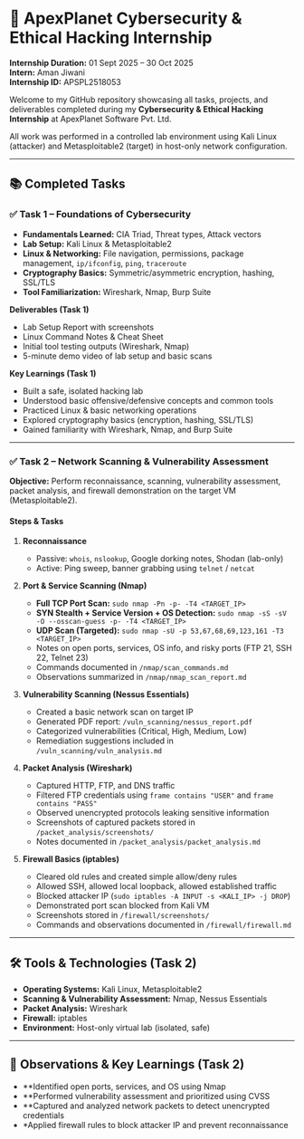 # 🚀 ApexPlanet Cybersecurity & Ethical Hacking Internship

**Internship Duration:** 01 Sept 2025 – 30 Oct 2025  
**Intern:** Aman Jiwani  
**Internship ID:** APSPL2518053

Welcome to my GitHub repository showcasing all tasks, projects, and deliverables completed during my **Cybersecurity & Ethical Hacking Internship** at ApexPlanet Software Pvt. Ltd.  

All work was performed in a controlled lab environment using Kali Linux (attacker) and Metasploitable2 (target) in host-only network configuration.  

---

## 📚 Completed Tasks

### ✅ Task 1 – Foundations of Cybersecurity
- **Fundamentals Learned:** CIA Triad, Threat types, Attack vectors  
- **Lab Setup:** Kali Linux & Metasploitable2  
- **Linux & Networking:** File navigation, permissions, package management, `ip/ifconfig`, `ping`, `traceroute`  
- **Cryptography Basics:** Symmetric/asymmetric encryption, hashing, SSL/TLS  
- **Tool Familiarization:** Wireshark, Nmap, Burp Suite  

**Deliverables (Task 1)**  
- Lab Setup Report with screenshots  
- Linux Command Notes & Cheat Sheet  
- Initial tool testing outputs (Wireshark, Nmap)  
- 5-minute demo video of lab setup and basic scans  

**Key Learnings (Task 1)**  
- Built a safe, isolated hacking lab  
- Understood basic offensive/defensive concepts and common tools  
- Practiced Linux & basic networking operations  
- Explored cryptography basics (encryption, hashing, SSL/TLS)  
- Gained familiarity with Wireshark, Nmap, and Burp Suite  

---

### ✅ Task 2 – Network Scanning & Vulnerability Assessment
**Objective:** Perform reconnaissance, scanning, vulnerability assessment, packet analysis, and firewall demonstration on the target VM (Metasploitable2).

#### Steps & Tasks
1. **Reconnaissance**
   - Passive: `whois`, `nslookup`, Google dorking notes, Shodan (lab-only)  
   - Active: Ping sweep, banner grabbing using `telnet` / `netcat`  

2. **Port & Service Scanning (Nmap)**
   - **Full TCP Port Scan:** `sudo nmap -Pn -p- -T4 <TARGET_IP>`  
   - **SYN Stealth + Service Version + OS Detection:** `sudo nmap -sS -sV -O --osscan-guess -p- -T4 <TARGET_IP>`  
   - **UDP Scan (Targeted):** `sudo nmap -sU -p 53,67,68,69,123,161 -T3 <TARGET_IP>`  
   - Notes on open ports, services, OS info, and risky ports (FTP 21, SSH 22, Telnet 23)  
   - Commands documented in `/nmap/scan_commands.md`  
   - Observations summarized in `/nmap/nmap_scan_report.md`  

3. **Vulnerability Scanning (Nessus Essentials)**
   - Created a basic network scan on target IP  
   - Generated PDF report: `/vuln_scanning/nessus_report.pdf`  
   - Categorized vulnerabilities (Critical, High, Medium, Low)  
   - Remediation suggestions included in `/vuln_scanning/vuln_analysis.md`  

4. **Packet Analysis (Wireshark)**
   - Captured HTTP, FTP, and DNS traffic  
   - Filtered FTP credentials using `frame contains "USER"` and `frame contains "PASS"`  
   - Observed unencrypted protocols leaking sensitive information  
   - Screenshots of captured packets stored in `/packet_analysis/screenshots/`  
   - Notes documented in `/packet_analysis/packet_analysis.md`  

5. **Firewall Basics (iptables)**
   - Cleared old rules and created simple allow/deny rules  
   - Allowed SSH, allowed local loopback, allowed established traffic  
   - Blocked attacker IP (`sudo iptables -A INPUT -s <KALI_IP> -j DROP`)  
   - Demonstrated port scan blocked from Kali VM  
   - Screenshots stored in `/firewall/screenshots/`  
   - Commands and observations documented in `/firewall/firewall.md`  

---

## 🛠️ Tools & Technologies (Task 2)
- **Operating Systems:** Kali Linux, Metasploitable2  
- **Scanning & Vulnerability Assessment:** Nmap, Nessus Essentials  
- **Packet Analysis:** Wireshark  
- **Firewall:** iptables  
- **Environment:** Host-only virtual lab (isolated, safe)

---
## 📌 Observations & Key Learnings (Task 2)
- **Identified open ports, services, and OS using Nmap 
- **Performed vulnerability assessment and prioritized using CVSS  
- **Captured and analyzed network packets to detect unencrypted credentials
- *Applied firewall rules to block attacker IP and prevent reconnaissance




